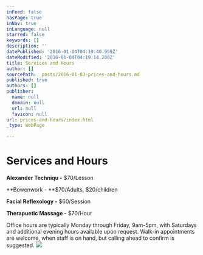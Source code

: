 ```yaml
---
inFeed: false
hasPage: true
inNav: true
inLanguage: null
starred: false
keywords: []
description: ''
datePublished: '2016-01-04T04:19:40.959Z'
dateModified: '2016-01-04T04:19:14.200Z'
title: Services and Hours
author: []
sourcePath: _posts/2016-01-03-prices-and-hours.md
published: true
authors: []
publisher:
  name: null
  domain: null
  url: null
  favicon: null
url: prices-and-hours/index.html
_type: WebPage

---
```

# Services and Hours

**Alexander Techniqu -** $70/Lesson

**Bowenwork - **$70/Adults, $20/children

**Facial Reflexology -** $60/Session

**Therapuetic Massage -** $70/Hour

Office hours are typically Monday through Friday, 9am-5pm, with Saturdays and additional evening hours available upon request. Walk-in appointments are welcome, when staff is on hand, but calling ahead to confirm is suggested.
![](https://the-grid-user-content.s3-us-west-2.amazonaws.com/7aaa4392-6d3d-4381-808a-18a3997e7b6b.jpg)
